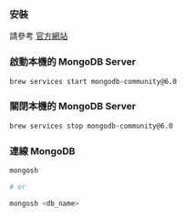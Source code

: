 ### 安裝

請參考 [官方網站](https://www.mongodb.com/docs/manual/installation/)

### 啟動本機的 MongoDB Server

```bash
brew services start mongodb-community@6.0
```

### 關閉本機的 MongoDB Server

```bash
brew services stop mongodb-community@6.0
```

### 連線 MongoDB

```bash
mongosh

# or

mongosh <db_name>
```
